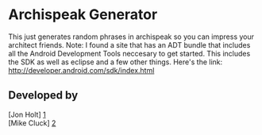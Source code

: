 Archispeak Generator
=====================

This just generates random phrases in archispeak so you can impress your architect friends.
Note: I found a site that has an ADT bundle that includes all the Android Development Tools neccesary to get started. This includes the SDK as well as eclipse
and a few other things. Here's the link: http://developer.android.com/sdk/index.html

Developed by
------------
[Jon Holt] [1]  
[Mike Cluck] [2]

[1]: https://github.com/JonHolt "Jon Holt"
[2]: https://github.com/MCluck90 "Mike Cluck"
